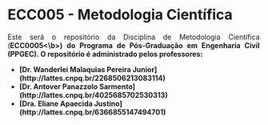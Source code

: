 <h1>ECC005 - Metodologia Científica</h1>

<p align = "justify">Este será o repositório da Disciplina de Metodologia Científica (<b>ECC0005<\b>) do Programa de Pós-Graduação em Engenharia Civil (PPGEC). O repositório é administrado pelos professores:</p>

<ul>
  <li>[Dr. Wanderlei Malaquias Pereira Junior](http://lattes.cnpq.br/2268506213083114)</li>
  <li>[Dr. Antover Panazzolo Sarmento](http://lattes.cnpq.br/4025685702530313)</li>
  <li>[Dra. Eliane Apaecida Justino](http://lattes.cnpq.br/6366855147494701)</li>
</ul>
